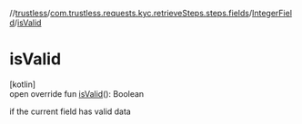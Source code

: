 //[trustless](../../../index.md)/[com.trustless.requests.kyc.retrieveSteps.steps.fields](../index.md)/[IntegerField](index.md)/[isValid](is-valid.md)

# isValid

[kotlin]\
open override fun [isValid](is-valid.md)(): Boolean

if the current field has valid data
